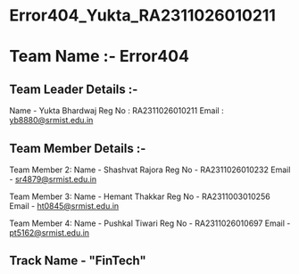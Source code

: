 ﻿# Error404_Yukta_RA2311026010211

# Team Name :- Error404

## Team Leader Details :-
Name - Yukta Bhardwaj
Reg No : RA2311026010211
Email : yb8880@srmist.edu.in

## Team Member Details :-

Team Member 2: 
Name - Shashvat Rajora 
Reg No - RA2311026010232
Email - sr4879@srmist.edu.in

Team Member 3: 
Name - Hemant Thakkar 
Reg No - RA2311003010256
Email - ht0845@srmist.edu.in

Team Member 4: 
Name - Pushkal Tiwari 
Reg No - RA2311026010697
Email - pt5162@srmist.edu.in

## Track Name - "FinTech"

